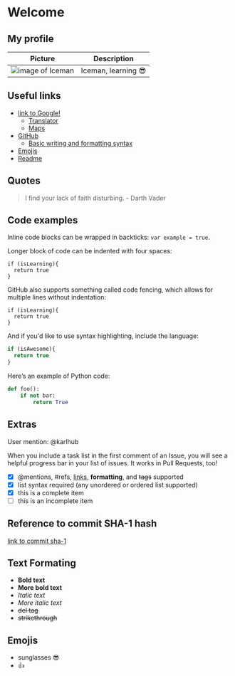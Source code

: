 # **Welcome**

## My profile
Picture | Description
------- | -----------
![image of Iceman](https://karlhub.github.io/Iceman.jpg) | Iceman, learning :sunglasses:

## Useful links
- [link to Google!](http://google.com)
  - [Translator](https://translate.google.es)
  - [Maps](https://www.google.es/maps)
- [GitHub](https://github.com/)
  - [Basic writing and formatting syntax](https://docs.github.com/en/github/writing-on-github/basic-writing-and-formatting-syntax#headings)
- [Emojis](https://www.webfx.com/tools/emoji-cheat-sheet/)
- [Readme](README.md)

## Quotes
> I find your lack of faith disturbing. - Darth Vader

## Code examples
Inline code blocks can be wrapped in backticks: `var example = true`.

Longer block of code can be indented with four spaces:

    if (isLearning){
      return true
    }

GitHub also supports something called code fencing, which allows for multiple lines without indentation:

```
if (isLearning){
  return true
}
```

And if you'd like to use syntax highlighting, include the language:

```javascript
if (isAwesome){
  return true
}
```

Here’s an example of Python code:

```python
def foo():
    if not bar:
        return True
```

## Extras
User mention: @karlhub

When you include a task list in the first comment of an Issue, you will see a helpful progress bar in your list of issues. It works in Pull Requests, too!

- [x] @mentions, #refs, [links](), **formatting**, and <del>tags</del> supported
- [x] list syntax required (any unordered or ordered list supported)
- [x] this is a complete item
- [ ] this is an incomplete item

## Reference to commit SHA-1 hash
[link to commit sha-1](https://github.com/karlhub/karlhub.github.io/commit/c4c48e9280324cb1f7b5c741fe44797e2ebff496)

## Text Formating
- **Bold text**
- __More bold text__
- *Italic text*
- _More italic text_
- <del>del tag</del>
- ~~strikethrough~~

## Emojis
- sunglasses :sunglasses:
- :+1:
